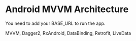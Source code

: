 # Android MVVM Architecture

You need to add your BASE_URL to run the app.

MVVM, Dagger2, RxAndroid, DataBinding, Retrofit, LiveData
